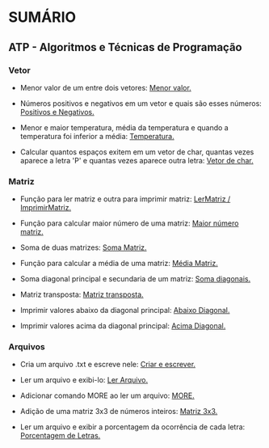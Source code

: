 # SUMÁRIO

## ATP - Algoritmos e Técnicas de Programação

### Vetor

- <p>Menor valor de um entre dois vetores: <a href="/ATP - Algoritmos e Técnicas de Programação\Roteiro9\exercicio01\Program.cs">Menor valor.</a></p>

- <p>Números positivos e negativos em um vetor e quais são esses números: <a href="/ATP - Algoritmos e Técnicas de Programação\Roteiro9\exercício02\Program.cs">Positivos e Negativos.</a></p>

- <p>Menor e maior temperatura, média da temperatura e quando a temperatura foi inferior a média: <a href="/ATP - Algoritmos e Técnicas de Programação\Roteiro9\exercicio03\Program.cs">Temperatura.</a></p>

- <p>Calcular quantos espaços exitem em um vetor de char, quantas vezes aparece a letra 'P' e quantas vezes aparece outra letra: <a href="/ATP - Algoritmos e Técnicas de Programação\Roteiro9\exercício04\Program.cs">Vetor de char.</a></p>

### Matriz

- <p>Função para ler matriz e outra para imprimir matriz: <a href="/ATP - Algoritmos e Técnicas de Programação\Roteiro10\exercício01\Program.cs">LerMatriz / ImprimirMatriz.</a></p>

- <p>Função para calcular maior número de uma matriz: <a href="/ATP - Algoritmos e Técnicas de Programação\Roteiro10\exercício02\Program.cs">Maior número matriz.</a></p>

- <p>Soma de duas matrizes: <a href="/ATP - Algoritmos e Técnicas de Programação\Roteiro10\exercício03\Program.cs">Soma Matriz.</a></p>

- <p>Função para calcular a média de uma matriz: <a href="/ATP - Algoritmos e Técnicas de Programação\Roteiro10\exercício04\Program.cs">Média Matriz.</a></p>

- <p>Soma diagonal principal e secundaria de um matriz: <a href="/ATP - Algoritmos e Técnicas de Programação\Roteiro10\exercício05\Program.cs">Soma diagonais.</a></p>

- <p>Matriz transposta: <a href="/ATP - Algoritmos e Técnicas de Programação\Roteiro10\exercício06\Program.cs">Matriz transposta.</a></p>

- <p>Imprimir valores abaixo da diagonal principal: <a href="/ATP - Algoritmos e Técnicas de Programação\Roteiro10\exercício08\Program.cs">Abaixo Diagonal.</a></p>

- <p>Imprimir valores acima da diagonal principal: <a href="/ATP - Algoritmos e Técnicas de Programação\Roteiro10\exercício09\Program.cs">Acima Diagonal.</a></p>

### Arquivos

- <p>Cria um arquivo .txt e escreve nele: <a href="/ATP - Algoritmos e Técnicas de Programação\Roteiro11\exercicio01\Program.cs">Criar e escrever.</a></p>

- <p>Ler um arquivo e exibi-lo: <a href="/ATP - Algoritmos e Técnicas de Programação\Roteiro11\exercicio02\Program.cs">Ler Arquivo.</a></p>

- <p>Adicionar comando MORE ao ler um arquivo: <a href="/ATP - Algoritmos e Técnicas de Programação\Roteiro11\exercicio03\Program.cs">MORE.</a></p>

- <p>Adição de uma matriz 3x3 de números inteiros: <a href="/ATP - Algoritmos e Técnicas de Programação\Roteiro11\exercicio04\Program.cs">Matriz 3x3.</a></p>

- <p>Ler um arquivo e exibir a porcentagem da ocorrência de cada letra: <a href="/ATP - Algoritmos e Técnicas de Programação\Roteiro11\exercicio06\Program.cs">Porcentagem de Letras.</a></p>